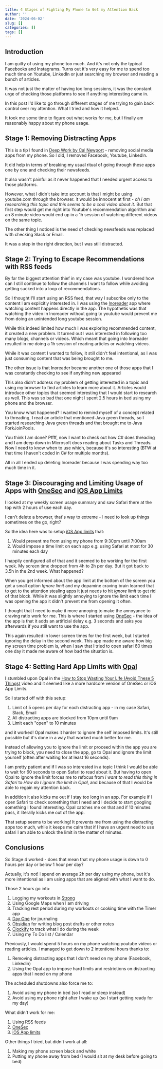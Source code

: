```yaml
---
title: 4 Stages of Fighting My Phone to Get my Attention Back
author: ''
date: '2024-06-02'
slug: []
categories: []
tags: []
---
```


## Introduction
I am guilty of using my phone too much. And it's not only the typical Facebooks and Instagrams. Turns out it's very easy for me to spend too much time on Youtube, LinkedIn or just searching my browser and reading a bunch of articles.

It was not just the matter of having too long sessions, it was the constant urge of checking those platforms to see if anything interesting came in.

In this post I'd like to go through different stages of me trying to gain back control over my attention. What I tried and how it helped.

It took me some time to figure out what works for me, but I finally am reasonably happy about my phone usage.

## Stage 1: Removing Distracting Apps

This is a tip I found in [Deep Work by Cal Newport](https://www.goodreads.com/book/show/25744928-deep-work) - removing social media apps from my phone. So I did, I removed Facebook, Youtube, LinkedIn.

It did help in terms of breaking my usual ritual of going through these apps one by one and checking their newsfeeds.

It also wasn't painful as it never happened that I needed urgent access to those platforms.

However, what I didn't take into account is that I might be using youtube.com through the browser. It would be innocent at first - *oh I am researching this topic and this seems to be a cool video about it*. But that first step would get me right into Youtube's recommendation algorithm and an 8 minute video would end up in a 1h session of watching different videos on the same topic.

The other thing I noticed is the need of checking newsfeeds was replaced with checking Slack or Email.

It was a step in the right direction, but I was still distracted.
## Stage 2: Trying to Escape Recommendations with RSS feeds
By far the biggest attention thief in my case was youtube. I wondered how can I still continue to follow the channels I want to follow while avoiding getting sucked into a loop of recommendations.

So I thought I'll start using an RSS feed, that way I subscribe only to the content I am explicitly interested in. I was using the [Inoreader](https://www.inoreader.com/) app where watching content happens directly in the app. The hypothetis was that watching the video in Inoreader without going to youtube would prevent me from doing an unintended long youtube session.

While this indeed limited how much I was exploring recommended content, it created a new problem. It turned out I was interested in following too many blogs, channels or videos. Which meant that going into Inoreader resulted in me doing a 1h session of reading articles or watching videos.

While it was content I wanted to follow, it still didn't feel intentional, as I was just consuming content that was being brought to me.

The other issue is that Inoreader became another one of those apps that I was constantly checking to see if anything new appeared

This also didn't address my problem of getting interested in a topic and using my browser to find articles to learn more about it. Articles would introduce other topics that seemed interesting that I would start to research as well. This was so bad that one night I spent 2.5 hours in bed using my phone and the browser. 

You know what happened? I wanted to remind myself of a concept related to threading, I read an article that mentioned Java green threads, so I started researching Java green threads and that brought me to Java ForkJoinPools. 

You think I am done? Pffff, now I want to check out how C# does threading and I am deep down in Microsoft docs reading about Tasks and Threads. Now I need to know when to use which, because it's so interesting (BTW at that time I haven't coded in C# for multiple months).

All in all I ended up deleting Inoreader because I was spending way too much time in it.

## Stage 3: Discouraging and Limiting Usage of Apps with [OneSec](https://one-sec.app/) and [iOS App Limits](https://support.apple.com/en-us/guide/iphone/iphb0c7313c9/ios)

I looked at my weekly screen usage summary and saw Safari there at the top with 2 hours of use each day.

I can't delete a browser, that's way to extreme - I need to look up things sometimes on the go, right?

So the idea here was to setup [iOS App limits](https://support.apple.com/en-us/guide/iphone/iphb0c7313c9/ios) that:
1. Would prevent me from using my phone from 9:30pm until 7:00am
2. Would impose a time limit on each app e.g. using Safari at most for 30 minutes each day

I happily configured all of that and it seemed to be working for the first week. My screen time dropped from 4h to 2h per day. But it got back to 3.5h in the 2nd week. What happened?

When you get informed about the app limit at the bottom of the screen you get a small option *Ignore limit* and my dopamine craving brain learned that to get to the attention stealing apps it just needs to hit *ignore limit* to get rid of that block. While it was slightly annoying to ignore the limit each time I was opening the app it didn't prevent me from opening it often.

I thought that I need to make it more annoying to make the annoyance to craving ratio work for me. This is where I started using [OneSec](https://one-sec.app/) - the idea of the app is that it adds an artificial delay e.g. 3 seconds and asks you afterwards if you still want to use the app.

This again resulted in lower screen times for the first week, but I started ignoring the delay in the second week. This app made me aware how big my screen time problem is, when I saw that I tried to open safari 60 times one day it made me aware of how bad the situation is.
## Stage 4: Setting Hard App Limits with [Opal ](https://www.opal.so/)
I stumbled upon Opal in the [How to Stop Wasting Your Life (Avoid These 5 Things)](https://www.youtube.com/watch?v=OgBF3N3MhYw&t=1s) video and it seemed like a more hardcore version of OneSec or iOS App Limits.

So I started off with this setup:
1. Limit of 5 opens per day for each distracting app - in my case Safari, Slack, Email
2. All distracting apps are blocked from 10pm until 9am
3. Limit each "open" to 10 minutes

and it worked! Opal makes it harder to ignore the self imposed limits. It's still possible but it's done in a way that worked much better for me.

Instead of allowing you to ignore the limit or proceed within the app you are trying to block, you need to close the app, go to Opal and ignore the limit yourself (often after waiting for at least 16 seconds).

I am pretty patient and if I was so interested in a topic I think I would be able to wait for 60 seconds to open Safari to read about it. But having to open Opal to ignore the limit forces me to refocus from *I want to read this thing in Safari* to *How do I ignore the limit in Opal*, and because of that I would be able to regain my attention back.

In addition it also kicks me out if I stay too long in an app. For example if I open Safari to check something that I need and I decide to start googling something I found interesting. Opal catches me on that and if 10 minutes pass, it literally kicks me out of the app. 

That setup seems to be working! It prevents me from using the distracting apps too much, while it keeps me calm that if I have an urgent need to use safari I am able to unlock the limit in the matter of minutes.
## Conclusions
So Stage 4 worked  - does that mean that my phone usage is down to 0 hours per day or below 1 hour per day?

Actually, it's not! I spend on average 2h per day using my phone, but it's more intentional as I am using apps that are aligned with what I want to do.

Those 2 hours go into:
1. Logging my workouts in [Strong](https://www.strong.app/)
2. Using Google Maps when I am driving
3. Tracking rest period during my workouts or cooking time with the Timer app
4. [Day One](https://dayoneapp.com/) for journaling
5. [Obsidian](https://obsidian.md/) for writing blog post drafts or other notes
6. [Clockify](https://app.clockify.me/tracker) to track what I do during the week
7. Using my To Do list / Calendar

Previously, I would spend 5 hours on my phone watching youtube videos or reading articles. I managed to get down to 2 intentional hours thanks to:
1. Removing distracting apps that I don't need on my phone (Facebook, Linkedin)
2. Using the Opal app to impose hard limits and restrictions on distracting apps that I need on my phone

The scheduled shutdowns also force me to:
1. Avoid using my phone in bed (so I read or sleep instead)
2. Avoid using my phone right after I wake up (so I start getting ready for my day)

What didn't work for me:
1. Using RSS feeds
2. [OneSec](https://one-sec.app/)
3. [iOS App limits](https://support.apple.com/en-us/guide/iphone/iphb0c7313c9/ios)

Other things I tried, but didn't work at all:
1. Making my phone screen black and white
2. Putting my phone away from bed (I would sit at my desk before going to bed)